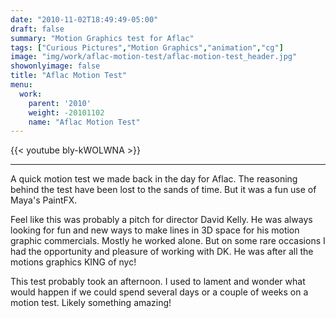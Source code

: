 ```yaml
---
date: "2010-11-02T18:49:49-05:00"
draft: false
summary: "Motion Graphics test for Aflac"
tags: ["Curious Pictures","Motion Graphics","animation","cg"]
image: "img/work/aflac-motion-test/aflac-motion-test_header.jpg"
showonlyimage: false
title: "Aflac Motion Test"
menu:
  work:
    parent: '2010'
    weight: -20101102
    name: "Aflac Motion Test"
---
```



{{< youtube bly-kWOLWNA >}}

---

A quick motion test we made back in the day for Aflac. The reasoning behind the test have been lost to the sands of time.
But it was a fun use of Maya's PaintFX.

Feel like this was probably a pitch for director David Kelly. He was always looking for fun and new ways to make lines in 3D space for his motion graphic commercials. Mostly he worked alone. But on some rare occasions I had the opportunity and pleasure of working with DK. He was after all the motions graphics KING of nyc!

This test probably took an afternoon. I used to lament and wonder what would happen if we could spend several days or a couple of weeks on a motion test. Likely something amazing!
